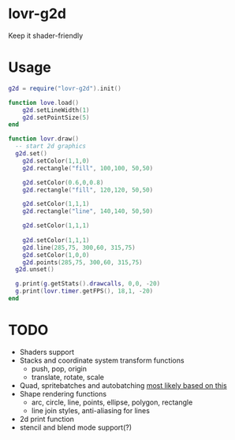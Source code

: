 # lovr-g2d
Keep it shader-friendly

# Usage
```lua
g2d = require("lovr-g2d").init()

function love.load()
    g2d.setLineWidth(1)
    g2d.setPointSize(5)
end

function lovr.draw()
  -- start 2d graphics
  g2d.set()
    g2d.setColor(1,1,0)
    g2d.rectangle("fill", 100,100, 50,50)

    g2d.setColor(0.6,0,0.8)
    g2d.rectangle("fill", 120,120, 50,50)

    g2d.setColor(1,1,1)
    g2d.rectangle("line", 140,140, 50,50)

    g2d.setColor(1,1,1)
		
    g2d.setColor(1,1,1)
    g2d.line(285,75, 300,60, 315,75)
    g2d.setColor(1,0,0)
    g2d.points(285,75, 300,60, 315,75)
  g2d.unset()

  g.print(g.getStats().drawcalls, 0,0, -20)
  g.print(lovr.timer.getFPS(), 18,1, -20)
end
```

# TODO
- Shaders support
- Stacks and coordinate system transform functions
  - push, pop, origin
  - translate, rotate, scale
- Quad, spritebatches and autobatching [most likely based on this](https://github.com/rxi/autobatch)
- Shape rendering functions
  - arc, circle, line, points, ellipse, polygon, rectangle
  - line join styles, anti-aliasing for lines
- 2d print function
- stencil and blend mode support(?)
